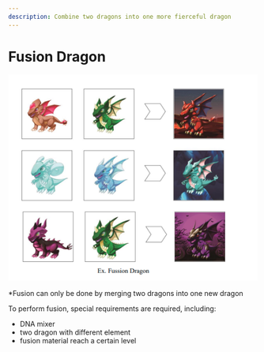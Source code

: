 ```yaml
---
description: Combine two dragons into one more fierceful dragon
---
```


# Fusion Dragon

![Fusion create new dragon with changes in appereance and power](../.gitbook/assets/image.png)

\*Fusion can only be done by merging two dragons into one new dragon

To perform fusion, special requirements are required, including:

* DNA mixer
* two dragon with different element
* fusion material reach a certain level
